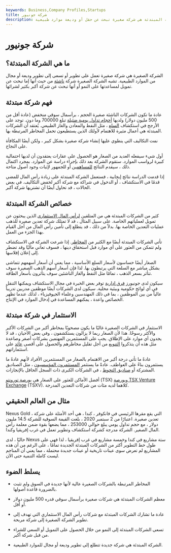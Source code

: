 ```yaml
---
keywords: Business,Company Profiles,Startups
title: شركة جونيور
description: الشركة المبتدئة هي شركة صغيرة تبحث عن حقل أو وديعة موارد طبيعية.
---
```


# شركة جونيور
## ما هي الشركة المبتدئة؟

الشركة الصغيرة هي شركة صغيرة تعمل على تطوير أو تسعى إلى تطوير وديعة أو مجال من الموارد الطبيعية. تشبه الشركة الصغيرة شركة [ناشئة](/startup) من حيث أنها إما تبحث عن تمويل لمساعدتها على النمو أو أنها تبحث عن شركة أكبر بكثير لشرائها.

## فهم شركة مبتدئة

عادة ما تكون الشركات الناشئة صغيرة الحجم ، برأسمال سوقي منخفض (عادة أقل من 500 مليون دولار) ولديها [أحجام تداول يومية ضئيلة](/volumeoftrade) تبلغ 700000 وما دون. توجد على الأرجح في استكشاف [السلع](/commodity) ، مثل النفط والمعادن والغاز الطبيعي. يُعتقد أن الشركات المبتدئة هي أعمال مثيرة للاهتمام لأولئك الذين يستطيعون تحمل المخاطر المرتبطة بها.

نمت التكاليف التي ينطوي عليها إنشاء شركة صغيرة بشكل كبير ، ولكن أيضًا المكافأة على النجاح.

أول شيء سيفعله العديد من الصغار هو الحصول على عقارات يعتقدون أن لديها احتمالية كبيرة لرواسب الموارد. ستقوم الشركة بعد ذلك بإجراء دراسة عن الموارد. بمجرد اكتمال ذلك ، سيقدم النتائج [للمساهمين](/shareholder) أو للجمهور لإثبات وجود أصول متاحة.

إذا قدمت الدراسة نتائج إيجابية ، فستعمل الشركة المبتدئة على زيادة رأس المال للمضي قدمًا في الاستكشاف ، أو الدخول في شراكة مع شركة أكبر لخفض التكاليف. في بعض الحالات ، قد تحاول أيضًا أن تشتريها شركة أكبر.

## خصائص الشركة المبتدئة

كثير من الشركات المبتدئة هي من المتلقين [لرأس المال الاستثماري](/venturecapital) الذين يبحثون عن تمويل لعملياتهم الخاصة. على سبيل المثال ، قد لا تمتلك شركة تعدين صغيرة للذهب عمليات التعدين الخاصة بها. بدلاً من ذلك ، قد يتطلع إلى تأمين رأس المال من أجل القيام بهذا الجزء من العمل.

تأتي الشركات المبتدئة أيضًا مع الكثير من [المخاطر](/risk). إذا شرعت الشركة في الاستكشاف ولم تتمكن من العثور على أي موارد قبل استحقاق دينها ، فسوف تعاني ماليًا وقد تضطر إلى إعلان إفلاسها.

الصغار أيضًا حساسون لأسعار السلع الأساسية ، مما يعني أن أسعار أسهمهم تتماشى بشكل مباشر مع السلعة التي يرتبطون بها. لذا فإن أسعار أسهم الذهب الصغيرة سوف تتأثر بسعر الذهب ، تمامًا مثل النفط والغاز الناشئين سوف يتأثرون بأسعار الطاقة.

سيكون لدى جونيورز [فرق إدارية](/upper-management) توفر بعض الخبرة في مجال الاستكشاف ويمكنها التنقل في أي لوائح حكومية وبيئية محلية. سيكون لدى الشركات أيضًا موظفين مدربين تدريباً عالياً من بين الموظفين ، بما في ذلك المهندسين وعلماء الجيوفيزياء ، لذلك عندما تظهر الخصائص واعدة ، يمكنهم المساعدة في إدخال الموارد في الإنتاج.

## الاستثمار في شركة مبتدئة

الاستثمار في الشركات الصغيرة غالبًا ما يكون مصحوبًا بمخاطر أكبر من الشركات الأكبر والأكثر رسوخًا. هذا لأن الصغار ربما لا يزالون يستكشفون ، وفي بعض الأحيان ، قد لا يجدون أي موارد على الإطلاق. يجب على المستثمرين المهتمين بشركات أصغر وصاعدة مثل هذه أن يتذكروا [التنويع](/diversification) من أجل تقليل مخاطرهم والحصول على أقصى [عائد](/return) على استثماراتهم.

عادةً ما تأتي درجة أكبر من الاهتمام بالصغار من المستثمرين الأفراد لأنهم عادةً ما يستثمرون بناءً على العواطف. عادةً ما يستثمر [المستثمرون المؤسسيون](/institutionalinvestor) ، مثل الصناديق المشتركة أو [صناديق التحوط](/hedgefund) ، في الشركات الكبرى ذات السجل الحافل بالإنجازات.

أفضل الأماكن للعثور على الصغار هي [بورصة تورونتو](/toronto-stock-exchange-tsx) (TSX) [وبورصة TSX Venture Exchange](/tsxventureexchange) (TSXV). كلاهما لديه مئات من شركات التعدين المدرجة.

## مثال من العالم الحقيقي

Nexus Gold ، التي يقع مقرها الرئيسي في فانكوفر ، كندا ، هي أحد الأمثلة على شركة تعدين صغيرة. اعتبارًا من 2 سبتمبر 2020 ، بلغت القيمة السوقية للشركة 14.5 مليون دولار ، مع حجم تداول يومي يبلغ حوالي 253000 ، مما يضعها بقوة ضمن معلمة رأس المال الصغير. الشركة مدرجة كشركة استكشاف وتطوير تعمل في غرب إفريقيا وكندا.

حاليًا ، لدى Nexus ستة مشاريع في كندا وخمسة مشاريع في غرب إفريقيا ، لذا فهي على طول خط التطوير أكثر من الشركات المبتدئة الجديدة تمامًا ، على الرغم من أن هذه المشاريع لم تعرض سوى عينات تاريخية أو عينات جديدة محتملة ، مما يعني أن المناجم ليست كاملة التنمية حتى الآن.

## يسلط الضوء

- المخاطر المرتبطة بالشركات الصغيرة عالية لأنها جديدة في السوق ولم تثبت بالضرورة قاعدة أصولها.

- معظم الشركات المبتدئة هي شركات صغيرة برأسمال سوقي قدره 500 مليون دولار أو أقل.

- عادة ما تشارك الشركات المبتدئة مع شركات رأس المال الاستثماري التي تهدف إلى تطوير الشركة الصغيرة إلى شركة مربحة.

- تسعى الشركات المبتدئة إلى النمو من خلال الحصول على التمويل أو السعي للشراء من قبل شركة أكبر.

- الشركة المبتدئة هي شركة جديدة تتطلع إلى تطوير وديعة أو مجال للموارد الطبيعية.

